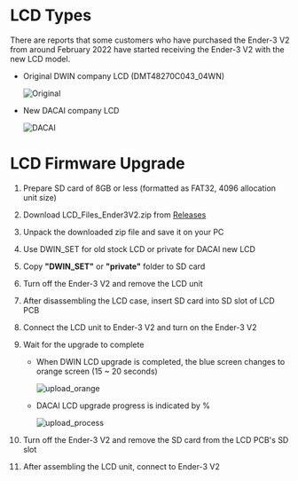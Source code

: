 # LCD Types

There are reports that some customers who have purchased the Ender-3 V2 from around February 2022 have started receiving the Ender-3 V2 with the new LCD model.

- Original DWIN company LCD (DMT48270C043_04WN)

   ![Original](https://user-images.githubusercontent.com/96027590/160739673-da6cefa5-aecd-47f4-b4ac-e7bdbee6d9c3.jpg)

- New DACAI company LCD

   ![DACAI](https://user-images.githubusercontent.com/96027590/160739604-999c6b64-5a9f-4268-8170-a53d8b7b100c.jpg)

# LCD Firmware Upgrade

1. Prepare SD card of 8GB or less (formatted as FAT32, 4096 allocation unit size)
2. Download LCD_Files_Ender3V2.zip from [Releases](https://github.com/Stellamove/LCD_Files/releases)
3. Unpack the downloaded zip file and save it on your PC
4. Use DWIN_SET for old stock LCD or private for DACAI new LCD
5. Copy **"DWIN_SET"** or **"private"** folder to SD card
6. Turn off the Ender-3 V2 and remove the LCD unit
7. After disassembling the LCD case, insert SD card into SD slot of LCD PCB
8. Connect the LCD unit to Ender-3 V2 and turn on the Ender-3 V2
9. Wait for the upgrade to complete
   - When DWIN LCD upgrade is completed, the blue screen changes to orange screen (15 ~ 20 seconds)

      ![upload_orange](https://user-images.githubusercontent.com/96027590/160743404-54f73bff-4f23-4674-b9e9-6c69251ac3e2.jpg)

   - DACAI LCD upgrade progress is indicated by %

      ![upload_process](https://user-images.githubusercontent.com/96027590/160743433-dc306dad-0d01-4379-8a2e-1d86016cf970.jpg)

10. Turn off the Ender-3 V2 and remove the SD card from the LCD PCB's SD slot
11. After assembling the LCD unit, connect to Ender-3 V2
